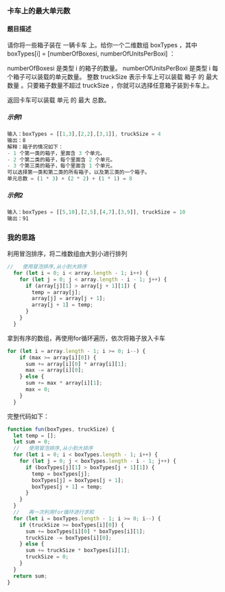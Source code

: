 ### 卡车上的最大单元数

#### 题目描述

请你将一些箱子装在 一辆卡车 上。给你一个二维数组 boxTypes ，其中 boxTypes[i] = [numberOfBoxesi, numberOfUnitsPerBoxi] ：

numberOfBoxesi 是类型 i 的箱子的数量。
numberOfUnitsPerBoxi 是类型 i 每个箱子可以装载的单元数量。
整数 truckSize 表示卡车上可以装载 箱子 的 最大数量 。只要箱子数量不超过 truckSize ，你就可以选择任意箱子装到卡车上。

返回卡车可以装载 单元 的 最大 总数。

##### 示例1

```js
输入：boxTypes = [[1,3],[2,2],[3,1]], truckSize = 4
输出：8
解释：箱子的情况如下：
- 1 个第一类的箱子，里面含 3 个单元。
- 2 个第二类的箱子，每个里面含 2 个单元。
- 3 个第三类的箱子，每个里面含 1 个单元。
可以选择第一类和第二类的所有箱子，以及第三类的一个箱子。
单元总数 = (1 * 3) + (2 * 2) + (1 * 1) = 8
```

##### 示例2

```js
输入：boxTypes = [[5,10],[2,5],[4,7],[3,9]], truckSize = 10
输出：91
```

### 我的思路

利用冒泡排序，将二维数组由大到小进行排列

```js
//   使用冒泡排序,从小到大排序
  for (let i = 0; i < array.length - 1; i++) {
    for (let j = 0; j < array.length - i - 1; j++) {
      if (array[j][1] > array[j + 1][1]) {
        temp = array[j];
        array[j] = array[j + 1];
        array[j + 1] = temp;
      }
    }
  }
```

拿到有序的数组，再使用for循环遍历，依次将箱子放入卡车

```js
for (let i = array.length - 1; i >= 0; i--) {
    if (max >= array[i][0]) {
      sum += array[i][0] * array[i][1];
      max -= array[i][0];
    } else {
      sum += max * array[i][1];
      max = 0;
    }
  }
```

完整代码如下：

```js
function fun(boxTypes, truckSize) {
  let temp = [];
  let sum = 0;
  //   使用冒泡排序,从小到大排序
  for (let i = 0; i < boxTypes.length - 1; i++) {
    for (let j = 0; j < boxTypes.length - i - 1; j++) {
      if (boxTypes[j][1] > boxTypes[j + 1][1]) {
        temp = boxTypes[j];
        boxTypes[j] = boxTypes[j + 1];
        boxTypes[j + 1] = temp;
      }
    }
  }
  //   再一次利用for循环进行求和
  for (let i = boxTypes.length - 1; i >= 0; i--) {
    if (truckSize >= boxTypes[i][0]) {
      sum += boxTypes[i][0] * boxTypes[i][1];
      truckSize -= boxTypes[i][0];
    } else {
      sum += truckSize * boxTypes[i][1];
      truckSize = 0;
    }
  }
  return sum;
}
```


